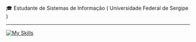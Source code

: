 
<p>🎓 Estudante de Sistemas de Informação ( Universidade Federal de Sergipe ) </p>
<hr>

[![My Skills](https://skillicons.dev/icons?i=java,spring,postman,mongodb,postgresql,git)](https://skillicons.dev)
<!-- kotlin,aws,docker -->
